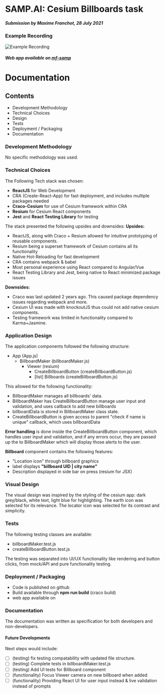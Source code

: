 # SAMP.AI: Cesium Billboards task

##### Submission by Maxime Franchot, 28 July 2021



### Example Recording

![Example Recording](samp.gif)


##### Web app available on [mf-samp](https://mf-samp.web.app/)

# Documentation

## Contents
- Development Methodology
- Technical Choices
- Design
- Tests
- Deployment / Packaging
- Documentation

### Development Methodology

No specific methodology was used. 

### Technical Choices

The Following Tech stack was chosen:
- **ReactJS** for Web Development
- CRA (Create-React-App) for fast deployment, and includes multiple packages needed
- **Craco-Cesium** for use of Cesium framework within CRA
- **Resium** for Cesium React components
- **Jest** and **React Testing Library** for testing

The stack presented the following upsides and downsides:
**Upsides:**
- ReactJS, along with Craco + Resium allowed for intuitive prototyping of reusable components.
- Resium being a superset framework of Cesium contains all its functionality
- Native Hot-Reloading for fast development
- CRA contains webpack & babel
- Most personal experience using React compared to Angular/Vue
- React Testing Library and Jest, being native to React minimized package issues

**Downsides:**
- Craco was last updated 2 years ago. This caused package dependency issues regarding webpack and more.
- Cesium UI was made with knockoutJS thus could not add native cesium components.
- Testing framework was limited in functionality compared to Karma+Jasmine.


### Application Design

The application components followed the following structure:

- App (App.js)
  - BillboardMaker (billboardMaker.js)
    - Viewer (resium)
      - CreateBillboardButton (createBillboardButton.js)
      - [list] Billboards (createBillboardButton.js)

This allowed for the following functionality:
- BillboardMaker manages all billboards' data.
- BillboardMaker has CreateBillboardButton manage user input and validation, and uses callback to add new billboards
- billboardData is stored in BillboardMaker class state.
- CreateBillboardButton is given access to parent "check if name is unique" callback, which uses billboardData

**Error handling** is done inside the CreateBillboardButton component, which handles user input and validation, and if any errors occur,
they are passed up the to BillboardMaker which will display those alerts to the user.
    
**Billboard** component contains the following features:
- "Location icon" through billboard graphics
- label displays **"billboard UID | city name"**
- Description displayed in side bar on press (resium for JSX)

### Visual Design

The visual design was inspired by the styling of the cesium app: dark grey/black, white text, light blue for highlighting.
The earth icon was selected for its relevance. The locator icon was selected for its contrast and simplicity.

### Tests

The following testing classes are available:
- billboardMaker.test.js
- createBillboardButton.test.js

The testing was separated into UI/UX functionality like rendering and button clicks, from mock/API and pure functionality testing.

### Deployment / Packaging
- Code is published on github
- Build available through **npm run build** (craco build)
- web app available on

### Documentation
The documentation was written as specification for both developers and non-developers. 

#### Future Developments

Next steps would include:
- [ ] (testing) fix testing compatability with updated file structure.
- [ ] (testing) Complete tests in billboardMaker.test.js
- [ ] (testing) Add UI tests for Billboard component
- [ ] (functionality) Focus Viewer camera on new billboard when added
- [ ] (functionality) Providing React UI for user input instead & live validation instead of prompts
